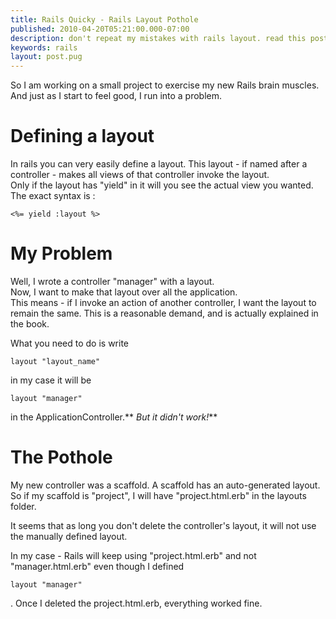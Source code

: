 ```yaml
---
title: Rails Quicky - Rails Layout Pothole
published: 2010-04-20T05:21:00.000-07:00
description: don't repeat my mistakes with rails layout. read this post.
keywords: rails
layout: post.pug
---
```



So I am working on a small project to exercise my new Rails brain muscles. And just as I start to feel good, I run into a problem.  

# Defining a layout

In rails you can very easily define a layout. This layout - if named after a controller - makes all views of that controller invoke the layout.  
Only if the layout has "yield" in it will you see the actual view you wanted.  
The exact syntax is :  

```
<%= yield :layout %>
```

# My Problem

Well, I wrote a controller "manager" with a layout.  
Now, I want to make that layout over all the application.  
This means - if I invoke an action of another controller, I want the layout to remain the same. This is a reasonable demand, and is actually explained in the book.  

What you need to do is write  

```
layout "layout_name"
```

in my case it will be  

```
layout "manager"
```

in the ApplicationController.** _But it didn't work!_**  

# The Pothole

My new controller was a scaffold. A scaffold has an auto-generated layout.  
So if my scaffold is "project", I will have "project.html.erb" in the layouts folder.  

It seems that as long you don't delete the controller's layout, it will not use the manually defined layout.  

In my case - Rails will keep using "project.html.erb" and not "manager.html.erb" even though I defined

```
layout "manager"
```

. Once I deleted the project.html.erb, everything worked fine.